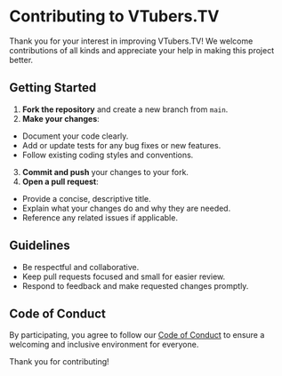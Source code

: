 # Contributing to VTubers.TV

Thank you for your interest in improving VTubers.TV! We welcome contributions of all kinds and appreciate your help in making this project better.

## Getting Started

1. **Fork the repository** and create a new branch from `main`.
2. **Make your changes**:

- Document your code clearly.
- Add or update tests for any bug fixes or new features.
- Follow existing coding styles and conventions.

3. **Commit and push** your changes to your fork.
4. **Open a pull request**:

- Provide a concise, descriptive title.
- Explain what your changes do and why they are needed.
- Reference any related issues if applicable.

## Guidelines

- Be respectful and collaborative.
- Keep pull requests focused and small for easier review.
- Respond to feedback and make requested changes promptly.

## Code of Conduct

By participating, you agree to follow our [Code of Conduct](CODE_OF_CONDUCT.md) to ensure a welcoming and inclusive environment for everyone.

Thank you for contributing!
